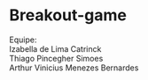 # Breakout-game
Equipe:\
Izabella de Lima Catrinck \
Thiago Pincegher Simoes \
Arthur Vinicius Menezes Bernardes 

